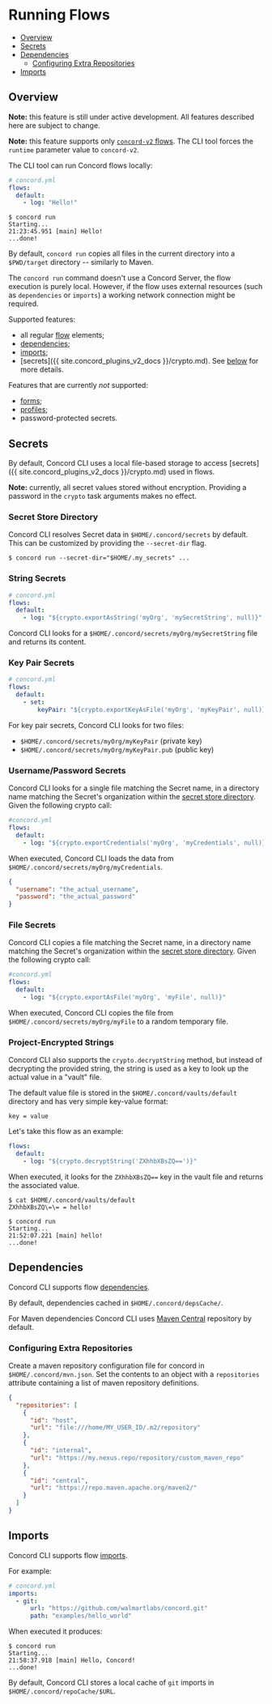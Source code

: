 # Running Flows

- [Overview](#overview)
- [Secrets](#secrets)
- [Dependencies](#dependencies)
  - [Configuring Extra Repositories](#configuring-extra-repositories)
- [Imports](#imports)

## Overview

**Note:** this feature is still under active development. All features
described here are subject to change.

**Note:** this feature supports only [`concord-v2` flows](../processes-v2/index.md).
The CLI tool forces the `runtime` parameter value to `concord-v2`.

The CLI tool can run Concord flows locally:

```yaml
# concord.yml
flows:
  default:
    - log: "Hello!"
```

```
$ concord run
Starting...
21:23:45.951 [main] Hello!
...done!
```

By default, `concord run` copies all files in the current directory into
a `$PWD/target` directory -- similarly to Maven.

The `concord run` command doesn't use a Concord Server, the flow execution is
purely local. However, if the flow uses external resources (such as
`dependencies` or `imports`) a working network connection might be required.

Supported features:
- all regular [flow](../processes-v2/flows.md) elements;
- [dependencies](#dependencies);
- [imports](#imports);
- [secrets]({{ site.concord_plugins_v2_docs }}/crypto.md). See [below](#secrets) for
more details.

Features that are currently *not* supported:
- [forms](../getting-started/forms.md);
- [profiles](../processes-v2/profiles.md);
- password-protected secrets.

## Secrets

By default, Concord CLI uses a local file-based storage to access
[secrets]({{ site.concord_plugins_v2_docs }}/crypto.md) used in flows.

**Note:** currently, all secret values stored without encryption. Providing
a password in the `crypto` task arguments makes no effect.

### Secret Store Directory

Concord CLI resolves Secret data in `$HOME/.concord/secrets` by default. This can
be customized by providing the `--secret-dir` flag.

```shell
$ concord run --secret-dir="$HOME/.my_secrets" ...
```

### String Secrets

```yaml
# concord.yml
flows:
  default:
    - log: "${crypto.exportAsString('myOrg', 'mySecretString', null)}"
```

Concord CLI looks for a `$HOME/.concord/secrets/myOrg/mySecretString` file
and returns its content.

### Key Pair Secrets

```yaml
# concord.yml
flows:
  default:
    - set:
        keyPair: "${crypto.exportKeyAsFile('myOrg', 'myKeyPair', null)}"
```

For key pair secrets, Concord CLI looks for two files:

- `$HOME/.concord/secrets/myOrg/myKeyPair` (private key)
- `$HOME/.concord/secrets/myOrg/myKeyPair.pub` (public key)

### Username/Password Secrets

Concord CLI looks for a single file matching the Secret name, in a
directory name matching the Secret's organization within the
[secret store directory](#secret-store-directory). Given the following crypto
call:

```yaml
#concord.yml
flows:
  default:
    - log: "${crypto.exportCredentials('myOrg', 'myCredentials', null)}"
```

When executed, Concord CLI loads the data from `$HOME/.concord/secrets/myOrg/myCredentials`.

```json
{
  "username": "the_actual_username",
  "password": "the_actual_password"
}
```

### File Secrets

Concord CLI copies a file matching the Secret name, in a directory name matching
the Secret's organization within the [secret store directory](#secret-store-directory).
Given the following crypto call:

```yaml
#concord.yml
flows:
  default:
    - log: "${crypto.exportAsFile('myOrg', 'myFile', null)}"
```

When executed, Concord CLI copies the file from `$HOME/.concord/secrets/myOrg/myFile`
to a random temporary file.

### Project-Encrypted Strings

Concord CLI also supports the `crypto.decryptString` method, but instead of
decrypting the provided string, the string is used as a key to look up
the actual value in a "vault" file.

The default value file is stored in the `$HOME/.concord/vaults/default`
directory and has very simple key-value format:

```
key = value
```

Let's take this flow as an example:

```yaml
flows:
  default:
    - log: "${crypto.decryptString('ZXhhbXBsZQ==')}"
```

When executed, it looks for the `ZXhhbXBsZQ==` key in the vault file and
returns the associated value.

```
$ cat $HOME/.concord/vaults/default
ZXhhbXBsZQ\=\= = hello!

$ concord run
Starting...
21:52:07.221 [main] hello!
...done!
```

## Dependencies

Concord CLI supports flow [dependencies](../processes-v2/configuration.md#dependencies).

By default, dependencies cached in `$HOME/.concord/depsCache/`.

For Maven dependencies Concord CLI uses [Maven Central](https://repo.maven.apache.org/maven2/)
repository by default.

### Configuring Extra Repositories

Create a maven repository configuration file for concord in `$HOME/.concord/mvn.json`.
Set the contents to an object with a `repositories` attribute containing a list
of maven repository definitions.

```json
{
  "repositories": [
    {
      "id": "host",
      "url": "file:///home/MY_USER_ID/.m2/repository"
    },
    {
      "id": "internal",
      "url": "https://my.nexus.repo/repository/custom_maven_repo"
    },
    {
      "id": "central",
      "url": "https://repo.maven.apache.org/maven2/"
    }
  ]
}
```

## Imports

Concord CLI supports flow [imports](../processes-v2/imports.md).

For example:
```yaml
# concord.yml
imports:
  - git:
      url: "https://github.com/walmartlabs/concord.git"
      path: "examples/hello_world"
```

When executed it produces:

```
$ concord run
Starting...
21:58:37.918 [main] Hello, Concord!
...done!
```

By default, Concord CLI stores a local cache of `git` imports in
`$HOME/.concord/repoCache/$URL`.
